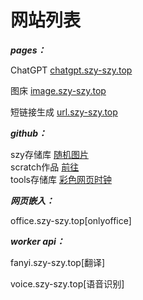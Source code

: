 # 网站列表 


***pages：***

ChatGPT [chatgpt.szy-szy.top](https://chatgpt.szy-szy.top)

图床 [image.szy-szy.top](https://image.szy-szy.top)

短链接生成 [url.szy-szy.top](https://url.szy-szy.top)


***github：***

szy存储库  [随机图片](https://main.szy-szy.top/404)  
scratch作品 [前往](https://game.szy-szy.top/)  
tools存储库  [彩色网页时钟](https://szy-szy.top/tools/colourful-clock.html)  


***网页嵌入：***

office.szy-szy.top[onlyoffice]


***worker api：***

fanyi.szy-szy.top[翻译]

voice.szy-szy.top[语音识别]

